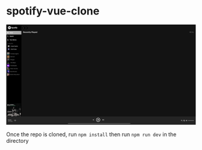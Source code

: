 # spotify-vue-clone

![](./screenshot.png)

Once the repo is cloned,  run ```npm install``` then  run ```npm run dev``` in the directory
